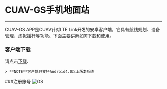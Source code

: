 # CUAV-GS手机地面站

---

CUAV-GS APP是CUAV针对LTE Link开发的安卓客户端，它具有航线规划、设备管理、虚拟摇杆等功能。下面主要讲解如何下载和使用。

### 客户端下载

请点击[下载](http://fw.cuav.net/apk/CUAV_GS.apk).

```
> **NOTE**客户端只支持Android4.0以上版本系统
```
###注册账号
![GS](../../assets/CUAV_gs/gs.jpg)



